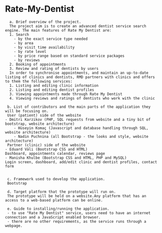 ﻿ # Rate-My-Dentist
 
      a. Brief overview of the project. 
      The project aim is to create an advanced dentist service search engine. The main features of Rate My Dentist are:
      1. Search
     	- by the exact service type needed
     	- by area
     	- by visit time availability
     	- by rate level
     	- by price range based on standard service packages
     	- by reviews
      2. Booking of appointments
      3. Review and rating of dentists by users
      In order to synchronise appointments, and maintain an up-to-date listing of clinics and dentists, RMD partners with clinics and offers to them the following services:
      1. Listing and editing clinic information
      2. Listing and editing dentist profiles
      3. Viewing appointments made through Rate My Dentist
      4. Viewing reviews and ratings of dentists who work with the clinic
    
     b. List of contributors and the main parts of the application they will be focusing on.
     User (patient) side of the website
	- Dmitri Karzikov (PHP, SQL requests from website and a tiny bit of bootstrap, website architecture)
     	- Hüseyin Komaç (Javascript and database handling through SQL, website architecture)
     	- Nadin Puchnina (all Bootstrap - the looks and style, website architecture)
     Partner (clinic) side of the website
	- Eduard Väli (Bootstrap CSS and HTML)
	Dashboard, appointments calendar, reviews page
	- Manisha Khulbe (Bootstrap CSS and HTML, PHP and MySQL)
	Login screen, dashboard, add/edit clinic and dentist profiles, contact form

 
     c. Framework used to develop the application.
     Bootstrap
     
     d. Target platform that the prototype will run on.
     The prototype will be held on a website.Any platform that has an access to a web-based platform can be online.
     
     e. Guide to installing/running the application.
     - to use "Rate My Dentist" service, users need to have an internet connection and a JavaScript enabled browser.
     - there are no other requirements, as the service runs through a webpage.
     
     
     
      
